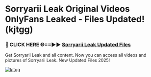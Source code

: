 # Sorryarii Leak Original Videos 0nlyFans Leaked - Files Updated! (kjtgg)

<h3>🔴 CLICK HERE 🌐==►► <a href="https://tinyurl.com/ms9xzufz" rel="nofollow">Sorryarii Leak Updated Files</a></h3>

Get Sorryarii Leak and all content. Now you can access all videos and pictures of Sorryarii Leak. New Updated Files 2025!

[![kjtgg](https://i.imgur.com/PQ7UWWw.gif)](https://tinyurl.com/ms9xzufz)
